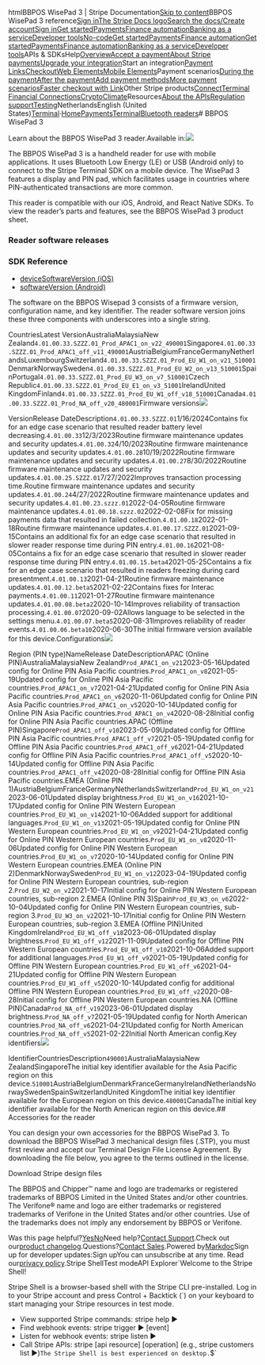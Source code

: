 htmlBBPOS WisePad 3 | Stripe Documentation[Skip to content](#main-content)BBPOS WisePad 3 reference[Sign in](https://dashboard.stripe.com/login?redirect=https%3A%2F%2Fdocs.stripe.com%2Fterminal%2Freaders%2Fbbpos-wisepad3)[The Stripe Docs logo](/)[Search the docs/](#)[Create account](https://dashboard.stripe.com/register)[Sign in](https://dashboard.stripe.com/login?redirect=https%3A%2F%2Fdocs.stripe.com%2Fterminal%2Freaders%2Fbbpos-wisepad3)[Get started](/get-started)[Payments](/payments)[Finance automation](/finance-automation)[Banking as a service](/financial-services)[Developer tools](/development)[No-code](/no-code)[Get started](/get-started)[Payments](/payments)[Finance automation](/finance-automation)[](#)[Get started](/get-started)[Payments](/payments)[Finance automation](/finance-automation)[Banking as a service](/financial-services)[Developer tools](/development)[](#)APIs & SDKsHelp[Overview](/docs/payments)[Accept a payment](#)[About Stripe payments](#)[Upgrade your integration](/docs/payments/upgrades)Start an integration[Payment Links](#)[Checkout](#)[Web Elements](#)[Mobile Elements](#)Payment scenarios[During the payment](#)[After the payment](#)[Add payment methods](#)[More payment scenarios](#)[Faster checkout with Link](#)Other Stripe products[Connect](#)[Terminal](#)
[Financial Connections](#)[Crypto](#)[Climate](#)Resources[About the APIs](#)[Regulation support](#)[Testing](/docs/testing)NetherlandsEnglish (United States)[](#)[](#)[Terminal](/terminal)·[Home](/docs)[Payments](/docs/payments)[Terminal](/docs/terminal)[Bluetooth readers](/docs/terminal/bluetooth-readers)# BBPOS WisePad 3

Learn about the BBPOS WisePad 3 reader.Available in:![](https://b.stripecdn.com/docs-statics-srv/assets/wisepad-floating-thumb.d6e3015116e0b4295b0106e770b9843e.png)

The BBPOS WisePad 3 is a handheld reader for use with mobile applications. It uses Bluetooth Low Energy (LE) or USB (Android only) to connect to the Stripe Terminal SDK on a mobile device. The WisePad 3 features a display and PIN pad, which facilitates usage in countries where PIN-authenticated transactions are more common.

This reader is compatible with our iOS, Android, and React Native SDKs. To view the reader’s parts and features, see the BBPOS WisePad 3 product sheet.

### Reader software releases

### SDK Reference

- [deviceSoftwareVersion (iOS)](https://stripe.dev/stripe-terminal-ios/docs/Classes/SCPReader.html#/c:objc(cs)SCPReader(py)deviceSoftwareVersion)
- [softwareVersion (Android)](https://stripe.dev/stripe-terminal-android/external/com.stripe.stripeterminal.external.models/-reader/software-version.html)

The software on the BBPOS Wisepad 3 consists of a firmware version, configuration name, and key identifier. The reader software version joins these three components with underscores into a single string.

CountriesLatest VersionAustraliaMalaysiaNew Zealand`4.01.00.33.SZZZ.01_Prod_APAC1_on_v22_490001`Singapore`4.01.00.33.SZZZ.01_Prod_APAC1_off_v11_490001`AustriaBelgiumFranceGermanyNetherlandsLuxembourgSwitzerland`4.01.00.33.SZZZ.01_Prod_EU_W1_on_v21_510001`DenmarkNorwaySweden`4.01.00.33.SZZZ.01_Prod_EU_W2_on_v13_510001`SpainPortugal`4.01.00.33.SZZZ.01_Prod_EU_W3_on_v7_510001`Czech Republic`4.01.00.33.SZZZ.01_Prod_EU_E1_on_v3_51001`IrelandUnited KingdomFinland`4.01.00.33.SZZZ.01_Prod_EU_W1_off_v18_510001`Canada`4.01.00.33.SZZZ.01_Prod_NA_off_v20_480001`Firmware versions![](https://b.stripecdn.com/docs-statics-srv/assets/fcc3a1c24df6fcffface6110ca4963de.svg)

VersionRelease DateDescription`4.01.00.33.SZZZ.01`1/16/2024Contains fix for an edge case scenario that resulted reader battery level decreasing.`4.01.00.33`12/3/2023Routine firmware maintenance updates and security updates.`4.01.00.32`4/10/2023Routine firmware maintenance updates and security updates.`4.01.00.28`10/19/2022Routine firmware maintenance updates and security updates.`4.01.00.27`8/30/2022Routine firmware maintenance updates and security updates.`4.01.00.25.SZZZ.01`7/27/2022Improves transaction processing time.Routine firmware maintenance updates and security updates.`4.01.00.24`4/27/2022Routine firmware maintenance updates and security updates.`4.01.00.23.szzz.01`2022-04-05Routine firmware maintenance updates.`4.01.00.18.szzz.02`2022-02-08Fix for missing payments data that resulted in failed collection.`4.01.00.18`2022-01-18Routine firmware maintenance updates.`4.01.00.17.SZZZ.01`2021-09-15Contains an additional fix for an edge case scenario that resulted in slower reader response time during PIN entry.`4.01.00.16`2021-08-05Contains a fix for an edge case scenario that resulted in slower reader response time during PIN entry.`4.01.00.15.beta4`2021-05-25Contains a fix for an edge case scenario that resulted in readers freezing during card presentment.`4.01.00.13`2021-04-21Routine firmware maintenance updates.`4.01.00.12.beta5`2021-02-22Contains fixes for Interac payments.`4.01.00.11`2021-01-27Routine firmware maintenance updates.`4.01.00.08.beta2`2020-10-14Improves reliability of transaction processing.`4.01.00.07`2020-09-02Allows language to be selected in the settings menu.`4.01.00.07.beta5`2020-08-31Improves reliability of reader events.`4.01.00.06.beta10`2020-06-30The initial firmware version available for this device.Configurations![](https://b.stripecdn.com/docs-statics-srv/assets/fcc3a1c24df6fcffface6110ca4963de.svg)

Region (PIN type)NameRelease DateDescriptionAPAC (Online PIN)AustraliaMalaysiaNew Zealand`Prod_APAC1_on_v21`2023-05-16Updated config for Online PIN Asia Pacific countries.`Prod_APAC1_on_v8`2021-05-19Updated config for Online PIN Asia Pacific countries.`Prod_APAC1_on_v7`2021-04-21Updated config for Online PIN Asia Pacific countries.`Prod_APAC1_on_v6`2020-11-06Updated config for Online PIN Asia Pacific countries.`Prod_APAC1_on_v5`2020-10-14Updated config for Online PIN Asia Pacific countries.`Prod_APAC1_on_v4`2020-08-28Initial config for Online PIN Asia Pacific countries.APAC (Offline PIN)Singapore`Prod_APAC1_off_v10`2023-05-09Updated config for Offline PIN Asia Pacific countries.`Prod_APAC1_off_v7`2021-05-19Updated config for Offline PIN Asia Pacific countries.`Prod_APAC1_off_v6`2021-04-21Updated config for Offline PIN Asia Pacific countries.`Prod_APAC1_off_v5`2020-10-14Updated config for Offline PIN Asia Pacific countries.`Prod_APAC1_off_v4`2020-08-28Initial config for Offline PIN Asia Pacific countries.EMEA (Online PIN 1)AustriaBelgiumFranceGermanyNetherlandsSwitzerland`Prod_EU_W1_on_v21`2023-06-01Updated display brightness.`Prod_EU_W1_on_v16`2021-10-17Updated config for Online PIN Western European countries.`Prod_EU_W1_on_v14`2021-10-06Added support for additional languages.`Prod_EU_W1_on_v13`2021-05-19Updated config for Online PIN Western European countries.`Prod_EU_W1_on_v9`2021-04-21Updated config for Online PIN Western European countries.`Prod_EU_W1_on_v8`2020-11-06Updated config for Online PIN Western European countries.`Prod_EU_W1_on_v7`2020-10-14Updated config for Online PIN Western European countries.EMEA (Online PIN 2)DenmarkNorwaySweden`Prod_EU_W1_on_v12`2023-04-19Updated config for Online PIN Western European countries, sub-region 2.`Prod_EU_W2_on_v2`2021-10-17Initial config for Online PIN Western European countries, sub-region 2.EMEA (Online PIN 3)Spain`Prod_EU_W3_on_v6`2022-10-04Updated config for Online PIN Western European countries, sub-region 3.`Prod_EU_W3_on_v2`2021-10-17Initial config for Online PIN Western European countries, sub-region 3.EMEA (Offline PIN)United KingdomIreland`Prod_EU_W1_off_v18`2023-06-01Updated display brightness.`Prod_EU_W1_off_v12`2021-11-09Updated config for Offline PIN Western European countries.`Prod_EU_W1_off_v10`2021-10-06Added support for additional languages.`Prod_EU_W1_off_v9`2021-05-19Updated config for Offline PIN Western European countries.`Prod_EU_W1_off_v6`2021-04-21Updated config for Offline PIN Western European countries.`Prod_EU_W1_off_v5`2020-10-14Updated config for additional Offline PIN Western European countries.`Prod_EU_W1_off_v2`2020-08-28Initial config for Offline PIN Western European countries.NA (Offline PIN)Canada`Prod_NA_off_v19`2023-06-01Updated display brightness.`Prod_NA_off_v7`2021-05-19Updated config for North American countries.`Prod_NA_off_v6`2021-04-21Updated config for North American countries.`Prod_NA_off_v5`2021-02-22Initial North American config.Key identifiers![](https://b.stripecdn.com/docs-statics-srv/assets/fcc3a1c24df6fcffface6110ca4963de.svg)

IdentifierCountriesDescription`490001`AustraliaMalaysiaNew ZealandSingaporeThe initial key identifier available for the Asia Pacific region on this device.`510001`AustriaBelgiumDenmarkFranceGermanyIrelandNetherlandsNorwaySwedenSpainSwitzerlandUnited KingdomThe initial key identifier available for the European region on this device.`480001`CanadaThe initial key identifier available for the North American region on this device.## Accessories for the reader

You can design your own accessories for the BBPOS WisePad 3. To download the BBPOS WisePad 3 mechanical design files (.STP), you must first review and accept our Terminal Design File License Agreement. By downloading the file below, you agree to the terms outlined in the license.

Download Stripe design files

The BBPOS and Chipper™ name and logo are trademarks or registered trademarks of BBPOS Limited in the United States and/or other countries. The Verifone® name and logo are either trademarks or registered trademarks of Verifone in the United States and/or other countries. Use of the trademarks does not imply any endorsement by BBPOS or Verifone.

Was this page helpful?[Yes](#)[No](#)Need help?[Contact Support](https://support.stripe.com/).Check out our[product changelog](https://stripe.com/blog/changelog).Questions?[Contact Sales](https://stripe.com/contact/sales).Powered by[Markdoc](https://markdoc.dev)Sign up for developer updates:Sign upYou can unsubscribe at any time. Read our[privacy policy](https://stripe.com/privacy).Stripe ShellTest modeAPI Explorer[](https://stripe.com/docs/stripe-cli#install)`Welcome to the Stripe Shell!

Stripe Shell is a browser-based shell with the Stripe CLI pre-installed. Log in to your
Stripe account and press Control + Backtick (`) on your keyboard to start managing your Stripe
resources in test mode.

- View supported Stripe commands: stripe help ▶️
- Find webhook events: stripe trigger ▶️ [event]
- Listen for webhook events: stripe listen ▶
- Call Stripe APIs: stripe [api resource] [operation] (e.g., stripe customers list ▶️)`The Stripe Shell is best experienced on desktop.`$`